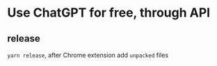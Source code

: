 # Use ChatGPT for free, through API

## release

`yarn release`, after Chrome extension add `unpacked` files

